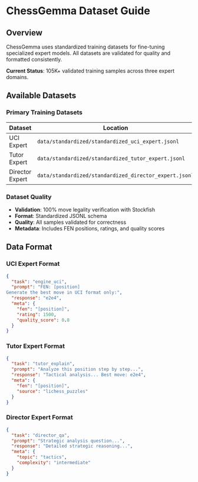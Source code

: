 # ChessGemma Dataset Guide

## Overview

ChessGemma uses standardized training datasets for fine-tuning specialized expert models. All datasets are validated for quality and formatted consistently.

**Current Status**: 105K+ validated training samples across three expert domains.

## Available Datasets

### Primary Training Datasets

| Dataset | Location | Size | Purpose |
|---------|----------|------|---------|
| UCI Expert | `data/standardized/standardized_uci_expert.jsonl` | 50,000 samples | Chess move generation |
| Tutor Expert | `data/standardized/standardized_tutor_expert.jsonl` | 50,000 samples | Chess explanations |
| Director Expert | `data/standardized/standardized_director_expert.jsonl` | 5,133 samples | Q&A reasoning |

### Dataset Quality
- **Validation**: 100% move legality verification with Stockfish
- **Format**: Standardized JSONL schema
- **Quality**: All samples validated for correctness
- **Metadata**: Includes FEN positions, ratings, and quality scores


## Data Format

### UCI Expert Format
```json
{
  "task": "engine_uci",
  "prompt": "FEN: [position]
Generate the best move in UCI format only:",
  "response": "e2e4",
  "meta": {
    "fen": "[position]",
    "rating": 1500,
    "quality_score": 0.8
  }
}
```

### Tutor Expert Format
```json
{
  "task": "tutor_explain",
  "prompt": "Analyze this position step by step...",
  "response": "Tactical analysis... Best move: e2e4",
  "meta": {
    "fen": "[position]",
    "source": "lichess_puzzles"
  }
}
```

### Director Expert Format
```json
{
  "task": "director_qa",
  "prompt": "Strategic analysis question...",
  "response": "Detailed strategic reasoning...",
  "meta": {
    "topic": "tactics",
    "complexity": "intermediate"
  }
}
```
